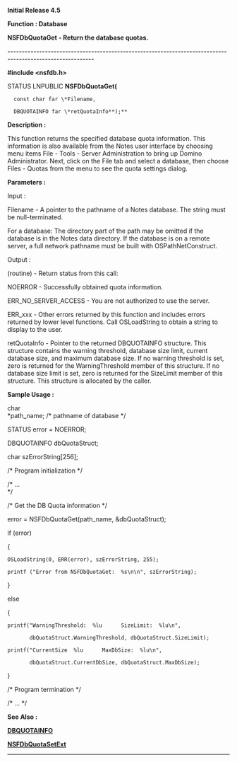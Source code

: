 




<!--
 /\* Font Definitions \*/
 @font-face
 {font-family:Courier;
 panose-1:2 7 4 9 2 2 5 2 4 4;}
@font-face
 {font-family:Helv;
 panose-1:2 11 6 4 2 2 2 3 2 4;}
@font-face
 {font-family:"Cambria Math";
 panose-1:2 4 5 3 5 4 6 3 2 4;}
 /\* Style Definitions \*/
 p.MsoNormal, li.MsoNormal, div.MsoNormal
 {margin-top:0cm;
 margin-right:0cm;
 margin-bottom:8.0pt;
 margin-left:0cm;
 line-height:107%;
 font-size:11.0pt;
 font-family:"Calibri",sans-serif;}
.MsoChpDefault
 {font-size:11.0pt;}
.MsoPapDefault
 {margin-bottom:8.0pt;
 line-height:107%;}
 /\* Page Definitions \*/
 @page WordSection1
 {size:612.0pt 792.0pt;
 margin:72.0pt 72.0pt 72.0pt 72.0pt;}
div.WordSection1
 {page:WordSection1;}
-->




**Initial Release 4.5**



**Function : Database**



**NSFDbQuotaGet** **- Return
the database quotas.**


**----------------------------------------------------------------------------------------------------------**



**#include <nsfdb.h>**



STATUS
LNPUBLIC **NSFDbQuotaGet(**  

      const char far \*Filename,  

      DBQUOTAINFO far \*retQuotaInfo**);**



**Description :**



This
function returns the specified database quota information.  This information is
also available from the Notes user interface by choosing menu items File -
Tools - Server Administration to bring up Domino Administrator.  Next, click on
the File tab and select a database, then choose Files - Quotas from the menu to
see the quota settings dialog.


 


**Parameters :**



Input :  

Filename  -  A pointer to the pathname of a Notes database. The string must be
null-terminated.  

  

For a database: The directory part of the path may be omitted if the database
is in the Notes data directory.  If the database is on a remote server, a full
network pathname must be built with OSPathNetConstruct.  

  




Output :  

(routine)  -  Return status from this call:   

  

NOERROR - Successfully obtained quota information.  

  

ERR\_NO\_SERVER\_ACCESS - You are not authorized to use the server.  

  

ERR\_xxx - Other errors returned by this function and includes errors returned
by lower level functions. Call OSLoadString to obtain a string to display to
the user.  

  

  

retQuotaInfo  -  Pointer to the returned DBQUOTAINFO structure.  This structure
contains the warning threshold, database size limit, current database size, and
maximum database size.  If no warning threshold is set, zero is returned for
the WarningThreshold member of this structure.  If no database size limit is
set, zero is returned for the SizeLimit member of this structure.  This
structure is allocated by the caller.  

  




 **Sample Usage :**


char       
\*path\_name;          /\* pathname of database \*/


 
STATUS      error = NOERROR;  

  DBQUOTAINFO  dbQuotaStruct;  

  char szErrorString[256];


   


/\*  Program
initialization \*/


/\*  ...                   
\*/            


 


  /\* Get
the DB Quota information \*/  

  error = NSFDbQuotaGet(path\_name, &dbQuotaStruct);  

  if (error)  

  {  

    OSLoadString(0, ERR(error), szErrorString, 255);  

    printf ("Error from NSFDbQuotaGet:  %s\n\n", szErrorString);  

  }  

  else  

  {  

    printf("WarningThreshold:  %lu      SizeLimit:  %lu\n",  

           dbQuotaStruct.WarningThreshold, dbQuotaStruct.SizeLimit);  

    printf("CurrentSize  %lu      MaxDbSize:  %lu\n",  

           dbQuotaStruct.CurrentDbSize, dbQuotaStruct.MaxDbSize);  

  }


/\*  Program
termination \*/


/\* 
...                    \*/   

  




 **See Also :**


**[DBQUOTAINFO](DBQUOTAINFO.md)**


**[NSFDbQuotaSetExt](NSFDbQuotaSetExt.md)**



----------------------------------------------------------------------------------------------------------


 





